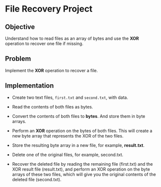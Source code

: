 # File Recovery Project


## Objective 

Understand how to read files as an array of bytes and use the **XOR** operation to recover one file if missing. 

## Problem

Implement the **XOR** operation to recover a file.


## Implementation

* Create two text files, `first.txt` and `second.txt`, with data.

* Read the contents of both files as bytes.

* Convert the contents of both files to **bytes**. And store them in byte arrays.

* Perform an **XOR** operation on the bytes of both files. This will create a new byte array that represents the XOR of the two files.

* Store the resulting byte array in a new file, for example, **result.txt**.

* Delete one of the original files, for example, second.txt.

* Recover the deleted file by reading the remaining file (first.txt) and the XOR result file (result.txt), and perform an XOR operation on the byte arrays of these two files, which will give you the original contents of the deleted file (second.txt).
